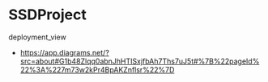 # SSDProject

deployment_view 
 - https://app.diagrams.net/?src=about#G1b48Zlqq0abnJhHTISxjfbAh7Ths7uJ5t#%7B%22pageId%22%3A%227m73w2kPr4BpAKZnflsr%22%7D
